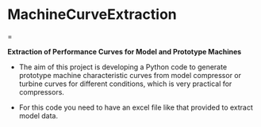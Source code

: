 # MachineCurveExtraction
=

**Extraction of Performance Curves for Model and Prototype Machines**
- The aim of this project is developing a Python code to generate prototype machine characteristic curves from model compressor or turbine curves for different conditions, which is very practical for compressors.

- For this code you need to have an excel file like that provided to extract model data.
